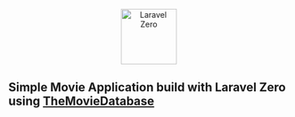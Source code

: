 <p align="center">
    <img title="Laravel Zero" height="100" src="https://raw.githubusercontent.com/laravel-zero/docs/master/images/logo/laravel-zero-readme.png" />
</p>

## Simple Movie Application build with Laravel Zero using [TheMovieDatabase](https://www.themoviedb.org)
